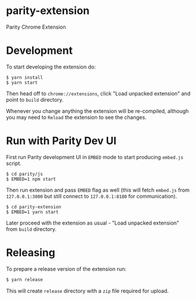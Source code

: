 # parity-extension
Parity Chrome Extension

# Development

To start developing the extension do:

```
$ yarn install
$ yarn start
```

Then head off to `chrome://extensions`, click "Load unpacked extension" and point to `build` directory.

Whenever you change anything the extension will be re-compiled, although you may need to `Reload`
the extension to see the changes.

# Run with Parity Dev UI

First run Parity development UI in `EMBED` mode to start producing `embed.js` script.

```
$ cd parity/js
$ EMBED=1 npm start
```

Then run extension and pass `EMBED` flag as well (this will fetch `embed.js` from `127.0.0.1:3000` but still connect to `127.0.0.1:8180` for communication).

```
$ cd parity-extension
$ EMBED=1 yarn start
```

Later proceed with the extension as usual - "Load unpacked extension" from `build` directory.


# Releasing

To prepare a release version of the extension run:

```bash
$ yarn release
```

This will create `release` directory with a `zip` file required for upload.
